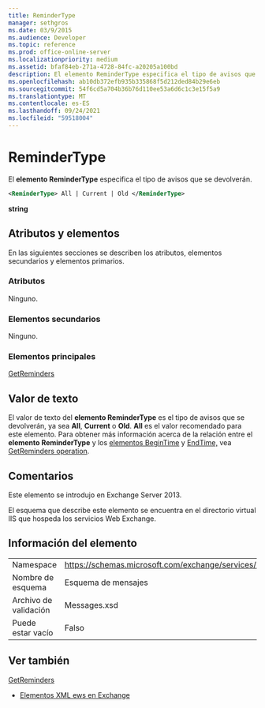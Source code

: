 ```yaml
---
title: ReminderType
manager: sethgros
ms.date: 03/9/2015
ms.audience: Developer
ms.topic: reference
ms.prod: office-online-server
ms.localizationpriority: medium
ms.assetid: bfaf84eb-271a-4728-84fc-a20205a100bd
description: El elemento ReminderType especifica el tipo de avisos que se devolverán.
ms.openlocfilehash: ab10db372efb935b335868f5d212ded84b29e6eb
ms.sourcegitcommit: 54f6cd5a704b36b76d110ee53a6d6c1c3e15f5a9
ms.translationtype: MT
ms.contentlocale: es-ES
ms.lasthandoff: 09/24/2021
ms.locfileid: "59518004"
---
```

# <a name="remindertype"></a>ReminderType

El **elemento ReminderType** especifica el tipo de avisos que se devolverán. 
  
```XML
<ReminderType> All | Current | Old </ReminderType>
```

 **string**
## <a name="attributes-and-elements"></a>Atributos y elementos

En las siguientes secciones se describen los atributos, elementos secundarios y elementos primarios.
  
### <a name="attributes"></a>Atributos

Ninguno.
  
### <a name="child-elements"></a>Elementos secundarios

Ninguno.
  
### <a name="parent-elements"></a>Elementos principales

[GetReminders](getreminders.md)
  
## <a name="text-value"></a>Valor de texto

El valor de texto del **elemento ReminderType** es el tipo de avisos que se devolverán, ya sea **All**, **Current** o **Old**. **All** es el valor recomendado para este elemento. Para obtener más información acerca de la relación entre el **elemento ReminderType** y los [elementos BeginTime](begintime.md) y [EndTime,](endtime-remindermessagedatatype.md) vea [GetReminders operation](getreminders-operation.md).
  
## <a name="remarks"></a>Comentarios

Este elemento se introdujo en Exchange Server 2013.
  
El esquema que describe este elemento se encuentra en el directorio virtual IIS que hospeda los servicios Web Exchange.
  
## <a name="element-information"></a>Información del elemento

|||
|:-----|:-----|
|Namespace  <br/> |https://schemas.microsoft.com/exchange/services/2006/messages  <br/> |
|Nombre de esquema  <br/> |Esquema de mensajes  <br/> |
|Archivo de validación  <br/> |Messages.xsd  <br/> |
|Puede estar vacío  <br/> |Falso  <br/> |
   
## <a name="see-also"></a>Ver también



[GetReminders](getreminders.md)


- [Elementos XML ews en Exchange](ews-xml-elements-in-exchange.md)


